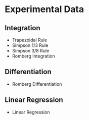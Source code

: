 # Experimental Data
## Integration
* Trapezoidal Rule
* Simpson 1/3 Rule
* Simpson 3/8 Rule
* Romberg Integration

## Differentiation
* Romberg Differentiation

## Linear Regression
* Linear Regression
